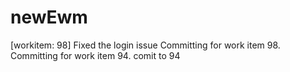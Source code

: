 # newEwm
[workitem: 98] Fixed the login issue
Committing for work item 98.
Committing for work item 94.
comit to 94
